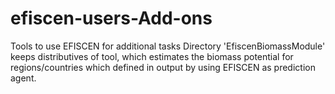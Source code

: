 # efiscen-users-Add-ons
Tools to use EFISCEN for additional tasks
Directory 'EfiscenBiomassModule' keeps distributives of tool, which estimates the biomass potential for regions/countries
which defined in output by using EFISCEN as prediction agent.
